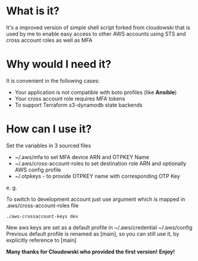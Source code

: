 # What is it?
It's a improved version of simple shell script forked from cloudowski that is used by me to enable easy access to other AWS accounts using STS and cross account roles as well as MFA

# Why would I need it?
It is convenient in the following cases:

  * Your application is not compatible with boto profiles (like **Ansible**)
  * Your cross account role requires MFA tokens
  * To support Terraform s3-dynamodb state backends

# How can I use it?

Set the variables in 3 sourced files
* ~/.aws/mfa to set MFA device ARN and OTPKEY Name
* ~/.aws/cross-account-roles to set destination role ARN and optionally AWS config profile
* ~/.otpkeys - to provide OTPKEY name with corresponding OTP Key

e. g.

To switch to development account just use argument which is mapped in .aws/cross-account-roles file
```
./aws-crossaccount-keys dev

```

New aws keys are set as a default profile in ~/.aws/credential ~/.aws/config
Previous default profile is renamed as [main], so you can still use it, by explicitly reference to [main]

**Many thanks for Cloudowski who provided the first version!**
**Enjoy!**
